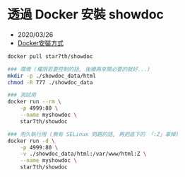 # 透過 Docker 安裝 showdoc

- 2020/03/26
- [Docker安裝方式](https://www.showdoc.cc/help?page_id=65610)

```bash
docker pull star7th/showdoc

### 環境 (權限若要控制的話, 後續再來開必要的就好...)
mkdir -p ./showdoc_data/html
chmod -R 777 ./showdoc_data

### 測試用
docker run --rm \
    -p 4999:80 \
    --name myshowdoc \
    star7th/showdoc

### 用久執行用 (無有 SELinux 問題的話, 再把底下的 「:Z」拿掉)
docker run -d \
    -p 4999:80 \
    -v ./showdoc_data/html:/var/www/html:Z \
    --name myshowdoc \
    star7th/showdoc
```
